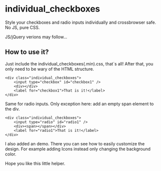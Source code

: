 individual_checkboxes
==================================================
Style your checkboxes and radio inputs individually and crossbrowser safe.
No JS, pure CSS.

JS/jQuery verions may follow...

How to use it?
----------------------------------------------------
Just include the individual_checkboxes(.min).css, that´s all!
After that, you only need to be wary of the HTML structure.

```
<div class="individual_checkboxes">
    <input type="checkbox" id="checkbox1" />
    <div></div>
    <label for="checkbox1">That is it!</label>
</div>
```

Same for radio inputs. Only exception here: add an empty span element to the div.

```
<div class="individual_checkboxes">
    <input type="radio" id="radio1" />
    <div><span></span></div>
    <label for="radio1">That is it!</label>
</div>
```

I also added an demo. There you can see how to easily customize the design. For example adding
Icons instead only changing the background color.

Hope you like this little helper.